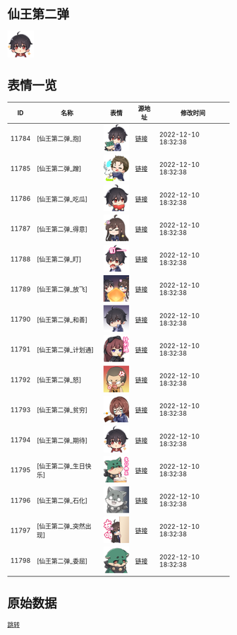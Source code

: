 # 仙王第二弹

<img src="./cover.png" height="60" alt="cover" />

# 表情一览

|ID|名称|表情|源地址|修改时间|
|----|----|----|----|----|
|11784|[仙王第二弹_抱]|<img src="./pic/011784_%5B仙王第二弹_抱%5D.png" height="60" alt="抱"/>|[链接](https://i0.hdslb.com/bfs/emote/1de91592a42c9f3b22233235a05342d293f67b9d.png)|2022-12-10 18:32:38|
|11785|[仙王第二弹_蹭]|<img src="./pic/011785_%5B仙王第二弹_蹭%5D.png" height="60" alt="蹭"/>|[链接](https://i0.hdslb.com/bfs/emote/3355348000db4162a17e4d108ae26bf0294503ef.png)|2022-12-10 18:32:38|
|11786|[仙王第二弹_吃瓜]|<img src="./pic/011786_%5B仙王第二弹_吃瓜%5D.png" height="60" alt="吃瓜"/>|[链接](https://i0.hdslb.com/bfs/emote/1d13a64a50987e3f71d6bf96b0ae5d5bf5b97242.png)|2022-12-10 18:32:38|
|11787|[仙王第二弹_得意]|<img src="./pic/011787_%5B仙王第二弹_得意%5D.png" height="60" alt="得意"/>|[链接](https://i0.hdslb.com/bfs/emote/8e621617b13573796a8ee5012a7f12ab2302b8c0.png)|2022-12-10 18:32:38|
|11788|[仙王第二弹_盯]|<img src="./pic/011788_%5B仙王第二弹_盯%5D.png" height="60" alt="盯"/>|[链接](https://i0.hdslb.com/bfs/emote/e64cd97d388317279e77e4eee81435a593b53301.png)|2022-12-10 18:32:38|
|11789|[仙王第二弹_放飞]|<img src="./pic/011789_%5B仙王第二弹_放飞%5D.png" height="60" alt="放飞"/>|[链接](https://i0.hdslb.com/bfs/emote/65de1cb632801b6634e6d23b2c8d265f06062bc9.png)|2022-12-10 18:32:38|
|11790|[仙王第二弹_和善]|<img src="./pic/011790_%5B仙王第二弹_和善%5D.png" height="60" alt="和善"/>|[链接](https://i0.hdslb.com/bfs/emote/2b3413eed93454cc359c640910ebc688c2353308.png)|2022-12-10 18:32:38|
|11791|[仙王第二弹_计划通]|<img src="./pic/011791_%5B仙王第二弹_计划通%5D.png" height="60" alt="计划通"/>|[链接](https://i0.hdslb.com/bfs/emote/5f8b9bb3dd1e4a29168b79426c056ca84c4f2e45.png)|2022-12-10 18:32:38|
|11792|[仙王第二弹_怒]|<img src="./pic/011792_%5B仙王第二弹_怒%5D.png" height="60" alt="怒"/>|[链接](https://i0.hdslb.com/bfs/emote/50f25fc61a738323c9a565e854c3eef9c45c29b9.png)|2022-12-10 18:32:38|
|11793|[仙王第二弹_贫穷]|<img src="./pic/011793_%5B仙王第二弹_贫穷%5D.png" height="60" alt="贫穷"/>|[链接](https://i0.hdslb.com/bfs/emote/d179ee5722fcc36aed5c102a186445eaf9221ae6.png)|2022-12-10 18:32:38|
|11794|[仙王第二弹_期待]|<img src="./pic/011794_%5B仙王第二弹_期待%5D.png" height="60" alt="期待"/>|[链接](https://i0.hdslb.com/bfs/emote/7d438aca1c2c83c824414451bc4a031cd21293b7.png)|2022-12-10 18:32:38|
|11795|[仙王第二弹_生日快乐]|<img src="./pic/011795_%5B仙王第二弹_生日快乐%5D.png" height="60" alt="生日快乐"/>|[链接](https://i0.hdslb.com/bfs/emote/c237b6140ef241fae4cf56b5d474fd1b0ebcbab1.png)|2022-12-10 18:32:38|
|11796|[仙王第二弹_石化]|<img src="./pic/011796_%5B仙王第二弹_石化%5D.png" height="60" alt="石化"/>|[链接](https://i0.hdslb.com/bfs/emote/9a38e979ba7aed4c37730c7967e99963bc82a498.png)|2022-12-10 18:32:38|
|11797|[仙王第二弹_突然出现]|<img src="./pic/011797_%5B仙王第二弹_突然出现%5D.png" height="60" alt="突然出现"/>|[链接](https://i0.hdslb.com/bfs/emote/be29b1914b1c01506f6b2fec376abfaf90126d1b.png)|2022-12-10 18:32:38|
|11798|[仙王第二弹_委屈]|<img src="./pic/011798_%5B仙王第二弹_委屈%5D.png" height="60" alt="委屈"/>|[链接](https://i0.hdslb.com/bfs/emote/219ca1f40a5c92de8e4878222c6b837ed5c20aa1.png)|2022-12-10 18:32:38|

# 原始数据

[跳转](./raw.json)

